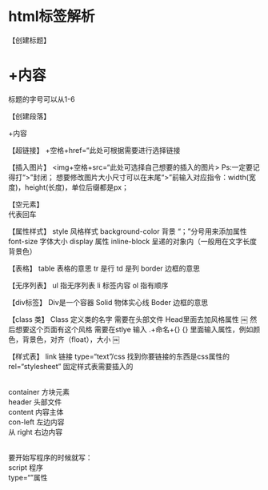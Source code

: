 # html标签解析
【创建标题】
<h1>+内容</h1>  标题的字号可以从1-6

【创建段落】
<p>+内容</p>

【超链接】
<a>+空格+href=“此处可根据需要进行选择链接</a>

【插入图片】
<img+空格+src=“此处可选择自己想要的插入的图片> 
Ps:一定要记得打“>”封闭；
想要修改图片大小尺寸可以在末尾“>”前输入对应指令：width(宽度)，height(长度)，单位后缀都是px；

【空元素】
<br/> 代表回车

【属性样式】
style 风格样式
background-color 背景
“；”分号用来添加属性
font-size 字体大小
display 属性
inline-block 呈递的对象内（一般用在文字长度背景色）

【表格】
table 表格的意思
tr 是行
td 是列
border 边框的意思

【无序列表】
ul  指无序列表
li 标签内容
ol 指有顺序

【div标签】
Div是一个容器
Solid 物体实心线
Boder 边框的意思

【class 类】
Class 定义类的名字
需要在头部文件
Head里面去加风格属性
￼
然后想要这个页面有这个风格
需要在stlye 输入 .+命名+{} 
{} 里面输入属性，例如颜色，背景色，对齐（float），大小
￼

【样式表】
link 链接
type=“text”/css 找到你要链接的东西是css属性的
rel=“stylesheet” 固定样式表需要插入的


<br/>container 方块元素
<br/>header 头部文件
<br/>content 内容主体
<br/>con-left 左边内容
<br/>从 right 右边内容

<br/>要开始写程序的时候就写：
<br/>script 程序
<br/>type=“”属性
